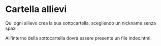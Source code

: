 # Cartella allievi

Qui ogni allievo crea la sua sottocartella, scegliendo un nickname senza spazi.

All'interno della sottocartella dovrà essere presente un file index.html.